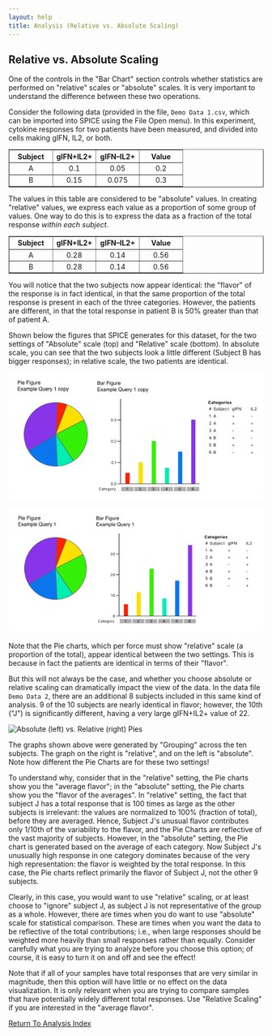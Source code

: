 ```yaml
---
layout: help
title: Analysis (Relative vs. Absolute Scaling)
---
```


## Relative vs. Absolute Scaling

One of the controls in the "Bar Chart" section controls whether statistics are performed on "relative" scales or "absolute" scales. It is very important to understand the difference between these two operations.

Consider the following data (provided in the file, `Demo Data 1.csv`, which can be imported into SPICE using the File Open menu). In this experiment, cytokine responses for two patients have been measured, and divided into cells making gIFN, IL2, or both.

<table border="1" align="center" cellspacing="0" cellpadding="3">
	<th>Subject</th>
	<th>gIFN+IL2+</th>
	<th>gIFN–IL2+</th>
	<th>Value</th>
	<tr>
		<td width="25%" align="center">A</td>
		<td width="25%" align="center">0.1</td>
		<td width="25%" align="center">0.05</td>
		<td width="25%" align="center">0.2</td>
	</tr>
	<tr>
		<td width="25%" align="center">B</td>
		<td width="25%" align="center">0.15</td>
		<td width="25%" align="center">0.075</td>
		<td width="25%" align="center">0.3</td>
	</tr>
</table>

The values in this table are considered to be "absolute" values. In creating "relative" values, we express each value as a proportion of some group of values.  One way to do this is to express the data as a fraction of the total response *within each subject*.

<table border="1" align="center" cellspacing="0" cellpadding="3">
	<th>Subject</th>
	<th>gIFN+IL2+</th>
	<th>gIFN–IL2+</th>
	<th>Value</th>
	<tr>
		<td width="25%" align="center">A</td>
		<td width="25%" align="center">0.28</td>
		<td width="25%" align="center">0.14</td>
		<td width="25%" align="center">0.56</td>
	</tr>
	<tr>
		<td width="25%" align="center">B</td>
		<td width="25%" align="center">0.28</td>
		<td width="25%" align="center">0.14</td>
		<td width="25%" align="center">0.56</td>
	</tr>
</table>

You will notice that the two subjects now appear identical: the "flavor" of the response is in fact identical, in that the same proportion of the total response is present in each of the three categories. However, the patients are different, in that the total response in patient B is 50% greater than that of patient A.

Shown below the figures that SPICE generates for this dataset, for the two settings of "Absolute" scale (top) and "Relative" scale (bottom). In absolute scale, you can see that the two subjects look a little different (Subject B has bigger responses); in relative scale, the two patients are identical.

![Absolute Scale](images/absolutescalegraph.png "Absolute Scale")

![Relative Scale](images/relativescalegraph.png "Relative Scale")

Note that the Pie charts, which per force must show "relative" scale (a proportion of the total), appear identical between the two settings. This is because in fact the patients are identical in terms of their "flavor".

But this will not always be the case, and whether you choose absolute or relative scaling can dramatically impact the view of the data. In the data file `Demo Data 2`, there are an additional 8 subjects included in this same kind of analysis. 9 of the 10 subjects are nearly identical in flavor; however, the 10th ("J") is significantly different, having a very large gIFN+IL2+ value of 22.

![Absolute (left) vs. Relative (right) Pies](images/relvsabspies.png "Absolute (left) vs. Relative (right) Pies")

The graphs shown above were generated by "Grouping" across the ten subjects. The graph on the right is "relative", and on the left is "absolute". Note how different the Pie Charts are for these two settings!

To understand why, consider that in the "relative" setting, the Pie charts show you the "average flavor"; in the "absolute" setting, the Pie charts show you the "flavor of the averages". In "relative" setting, the fact that subject J has a total response that is 100 times as large as the other subjects is irrelevant: the values are normalized to 100% (fraction of total), before they are averaged. Hence, Subject J's unusual flavor contributes only 1/10th of the variability to the flavor, and the Pie Charts are reflective of the vast majority of subjects. However, in the "absolute" setting, the Pie chart is generated based on the average of each category. Now Subject J's unusually high response in one category dominates because of the very high representation: the flavor is weighted by the total response. In this case, the Pie charts reflect primarily the flavor of Subject J, not the other 9 subjects.

Clearly, in this case, you would want to use "relative" scaling, or at least choose to "ignore" subject J, as subject J is not representative of the group as a whole. However, there are times when you do want to use "absolute" scale for statistical comparison. These are times when you want the data to be reflective of the total contributions; i.e., when large responses should be weighted more heavily than small responses rather than equally. Consider carefully what you are trying to analyze before you choose this option; of course, it is easy to turn it on and off and see the effect!

Note that if all of your samples have total responses that are very similar in magnitude, then this option will have little or no effect on the data visualization. It is only relevant when you are trying to compare samples that have potentially widely different total responses. Use "Relative Scaling" if you are interested in the "average flavor".

[Return To Analysis Index](analysis)
